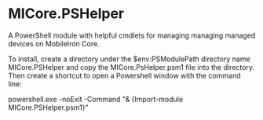# MICore.PSHelper
A PowerShell module with helpful cmdlets for managing managing managed devices on MobileIron Core.

To install, create a directory under the $env:PSModulePath directory name MICore.PSHelper and copy the MICore.PsHelper.psm1 file into the directory.  Then create a shortcut to open a Powershell window with the command line:

powershell.exe -noExit -Command "& {Import-module MICore.PSHelper.psm1}"
